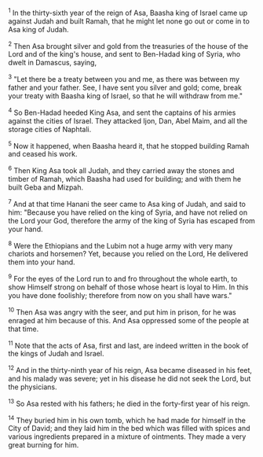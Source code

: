 <sup>1</sup> 
In the thirty-sixth year of the reign of Asa, Baasha king of Israel came up against Judah and built Ramah, that he might let none go out or come in to Asa king of Judah. 

<sup>2</sup> 
Then Asa brought silver and gold from the treasuries of the house of the Lord and of the king's house, and sent to Ben-Hadad king of Syria, who dwelt in Damascus, saying, 

<sup>3</sup> 
"Let there be a treaty between you and me, as there was between my father and your father. See, I have sent you silver and gold; come, break your treaty with Baasha king of Israel, so that he will withdraw from me." 

<sup>4</sup> 
So Ben-Hadad heeded King Asa, and sent the captains of his armies against the cities of Israel. They attacked Ijon, Dan, Abel Maim, and all the storage cities of Naphtali. 

<sup>5</sup> 
Now it happened, when Baasha heard it, that he stopped building Ramah and ceased his work. 

<sup>6</sup> 
Then King Asa took all Judah, and they carried away the stones and timber of Ramah, which Baasha had used for building; and with them he built Geba and Mizpah.

<sup>7</sup> 
And at that time Hanani the seer came to Asa king of Judah, and said to him: "Because you have relied on the king of Syria, and have not relied on the Lord your God, therefore the army of the king of Syria has escaped from your hand. 

<sup>8</sup> 
Were the Ethiopians and the Lubim not a huge army with very many chariots and horsemen? Yet, because you relied on the Lord, He delivered them into your hand. 

<sup>9</sup> 
For the eyes of the Lord run to and fro throughout the whole earth, to show Himself strong on behalf of those whose heart is loyal to Him. In this you have done foolishly; therefore from now on you shall have wars." 

<sup>10</sup> 
Then Asa was angry with the seer, and put him in prison, for he was enraged at him because of this. And Asa oppressed some of the people at that time.

<sup>11</sup> 
Note that the acts of Asa, first and last, are indeed written in the book of the kings of Judah and Israel. 

<sup>12</sup> 
And in the thirty-ninth year of his reign, Asa became diseased in his feet, and his malady was severe; yet in his disease he did not seek the Lord, but the physicians. 

<sup>13</sup> 
So Asa rested with his fathers; he died in the forty-first year of his reign. 

<sup>14</sup> 
They buried him in his own tomb, which he had made for himself in the City of David; and they laid him in the bed which was filled with spices and various ingredients prepared in a mixture of ointments. They made a very great burning for him.